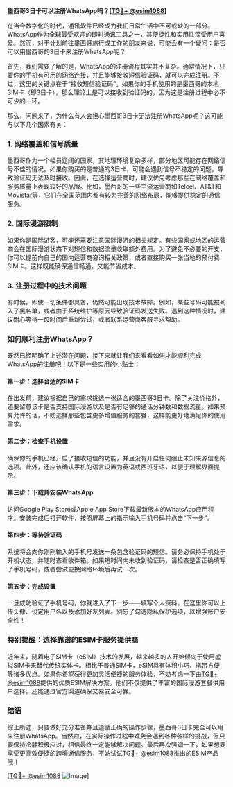 **墨西哥3日卡可以注册WhatsApp吗？[[TG💪+ @esim1088](https://t.me/s/esim1088)]**

在当今数字化的时代，通讯软件已经成为我们日常生活中不可或缺的一部分。WhatsApp作为全球最受欢迎的即时通讯工具之一，其便捷性和实用性深受用户喜爱。然而，对于计划前往墨西哥旅行或工作的朋友来说，可能会有一个疑问：是否可以用墨西哥的3日卡来注册WhatsApp呢？

首先，我们需要了解的是，WhatsApp的注册流程其实并不复杂。通常情况下，只要你的手机有可用的网络连接，并且能够接收短信验证码，就可以完成注册。不过，这里的关键点在于“接收短信验证码”。如果你的手机使用的是墨西哥的本地SIM卡（即3日卡），那么理论上是可以接收到验证码的，因为这是注册过程中必不可少的一环。

那么，问题来了，为什么有人会担心墨西哥3日卡无法注册WhatsApp呢？这可能与以下几个因素有关：

### **1. 网络覆盖和信号质量**
墨西哥作为一个幅员辽阔的国家，其地理环境复杂多样，部分地区可能存在网络信号不佳的情况。如果你购买的是普通的3日卡，可能会遇到信号不稳定的问题，导致验证码无法及时接收。因此，在选择运营商时，建议优先考虑那些在网络覆盖和服务质量上表现较好的品牌。比如，墨西哥的一些主流运营商如Telcel、AT&T和Movistar等，它们在全国范围内都有较为完善的网络布局，能够提供稳定的通信服务。

### **2. 国际漫游限制**
如果你是国际游客，可能还需要注意国际漫游的相关规定。有些国家或地区的运营商会在国际漫游状态下对短信和数据流量收取额外费用。为了避免不必要的开支，你可以提前向自己的国内运营商咨询相关政策，或者直接购买一张当地的预付费SIM卡。这样既能确保通信畅通，又能节省成本。

### **3. 注册过程中的技术问题**
有时候，即使一切条件都具备，仍然可能出现技术故障。例如，某些号码可能被列入了黑名单，或者由于系统维护等原因导致验证码发送失败。遇到这种情况时，建议耐心等待一段时间后重新尝试，或者联系运营商客服寻求帮助。

### **如何顺利注册WhatsApp？**

既然已经明确了上述潜在问题，接下来就让我们来看看如何才能顺利完成WhatsApp的注册吧！以下是一些实用的小贴士：

#### **第一步：选择合适的SIM卡**
在出发前，建议根据自己的需求挑选一张适合的墨西哥3日卡。除了关注价格外，还要留意该卡是否支持国际漫游以及是否有足够的通话分钟数和数据流量。如果预算允许的话，不妨选择那些包含更多增值服务的套餐，这样能更好地满足你的使用需求。

#### **第二步：检查手机设置**
确保你的手机已经开启了接收短信的功能，并且没有开启任何阻止未知来源信息的选项。此外，还应该确认手机的语言设置为英语或西班牙语，以便于理解界面提示。

#### **第三步：下载并安装WhatsApp**
访问Google Play Store或Apple App Store下载最新版本的WhatsApp应用程序。安装完成后打开软件，按照屏幕上的指示输入手机号码并点击“下一步”。

#### **第四步：等待验证码**
系统将会向你刚刚输入的手机号发送一条包含验证码的短信。请务必保持手机处于开机状态，并随时查看收件箱。如果短时间内未收到验证码，请检查是否正确填写了手机号码，或者尝试更换网络环境后再试一次。

#### **第五步：完成设置**
一旦成功验证了手机号码，你就进入了下一步——填写个人资料。在这里你可以上传头像、设定用户名以及添加好友列表。别忘了勾选隐私保护选项，以增强账户安全性！

### **特别提醒：选择靠谱的ESIM卡服务提供商**

近年来，随着电子SIM卡（eSIM）技术的发展，越来越多的人开始倾向于使用虚拟SIM卡来替代传统实体卡。相比于普通SIM卡，eSIM具有体积小巧、携带方便等诸多优点。如果你希望获得更加灵活便捷的服务体验，不妨考虑一下由[TG💪+ @esim1088](https://t.me/s/esim1088)提供的优质ESIM解决方案。他们不仅提供了丰富的国际漫游套餐供用户选择，还能通过官方渠道确保交易安全可靠。

### **结语**

综上所述，只要做好充分准备并且遵循正确的操作步骤，墨西哥3日卡完全可以用来注册WhatsApp。当然啦，在实际操作过程中难免会遇到各种各样的挑战，但只要保持冷静积极应对，相信最终一定能够解决问题。最后再次强调一下，如果想要享受更高效便捷的跨境通信服务，不妨试试[TG💪+ @esim1088](https://t.me/s/esim1088)推出的ESIM产品哦！

[[TG💪+ @esim1088](https://t.me/s/esim1088) ![Image](https://i.postimg.cc/4NQfJmqS/Snipaste-2025-05-13-00-14-12.png)]